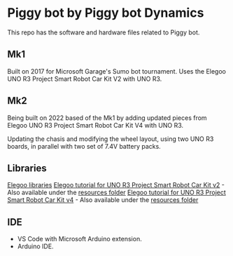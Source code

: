 # Piggy bot by Piggy bot Dynamics

This repo has the software and hardware files related to Piggy bot.

## Mk1

Built on 2017 for Microsoft Garage's Sumo bot tournament. Uses the Elegoo UNO R3 Project Smart Robot Car Kit V2 with UNO R3.

## Mk2

Being built on 2022 based of the Mk1 by adding updated pieces from Elegoo UNO R3 Project Smart Robot Car Kit V4 with UNO R3.

Updating the chasis and modifying the wheel layout, using two UNO R3 boards, in parallel with two set of 7.4V battery packs.

## Libraries

[Elegoo libraries](https://www.elegoo.com/pages/arduino-kits-support-files)
[Elegoo tutorial for UNO R3 Project Smart Robot Car Kit v2](https://www.elegoo.com/blogs/arduino-projects/elegoo-smart-robot-car-kit-v3-0-plus-v3-0-v2-0-tutorial) - Also available under the [resources folder](./resources/)
[Elegoo tutorial for UNO R3 Project Smart Robot Car Kit v4](http://69.195.111.207/tutorial-download/?t=RobotCarV4.0) - Also available under the [resources folder](./resources/)

## IDE

- VS Code with Microsoft Arduino extension.
- Arduino IDE.
